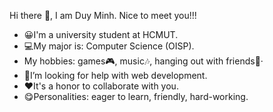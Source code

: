 Hi there 👋, I am Duy Minh. Nice to meet you!!!
- 😀I'm a university student at HCMUT.
- 💻My major is: Computer Science (OISP).
-  My hobbies: games🎮, music🎶, hanging out with friends🎉·
- 🤔I’m looking for help with web development.
- ❤It's a honor to collaborate with you.
- 😋Personalities: eager to learn, friendly, hard-working.


